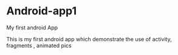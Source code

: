 Android-app1
============

My first android App

This is my first android app which demonstrate the use of activity, fragments , animated pics
